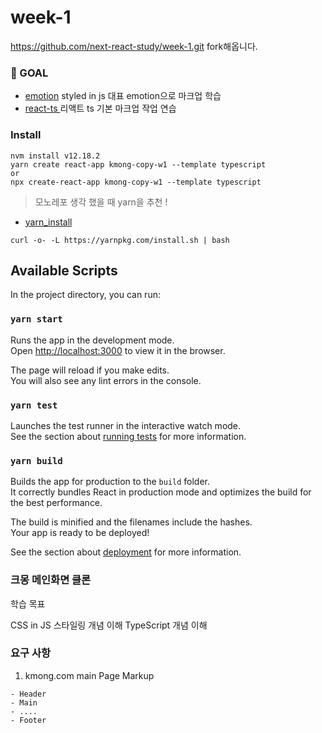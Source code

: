 # week-1

https://github.com/next-react-study/week-1.git fork해옵니다. 

### 🎯 GOAL

- [emotion](https://github.com/emotion-js/emotion) styled in js 대표 emotion으로 마크업 학습 
- [react-ts ](https://create-react-app.dev/docs/adding-typescript/) 리액트 ts 기본  마크업 작업 연습 

###  Install 

```
nvm install v12.18.2
yarn create react-app kmong-copy-w1 --template typescript
or 
npx create-react-app kmong-copy-w1 --template typescript
```

> 모노레포 생각 했을 때 yarn을 추천 ! 

- [yarn_install](https://classic.yarnpkg.com/en/docs/install/#mac-stable)
```shell
curl -o- -L https://yarnpkg.com/install.sh | bash
```


## Available Scripts

In the project directory, you can run:

### `yarn start`

Runs the app in the development mode.<br />
Open [http://localhost:3000](http://localhost:3000) to view it in the browser.

The page will reload if you make edits.<br />
You will also see any lint errors in the console.

### `yarn test`

Launches the test runner in the interactive watch mode.<br />
See the section about [running tests](https://facebook.github.io/create-react-app/docs/running-tests) for more information.

### `yarn build`

Builds the app for production to the `build` folder.<br />
It correctly bundles React in production mode and optimizes the build for the best performance.

The build is minified and the filenames include the hashes.<br />
Your app is ready to be deployed!

See the section about [deployment](https://facebook.github.io/create-react-app/docs/deployment) for more information.


### 크몽 메인화면 클론

학습 목표

CSS in JS 스타일링 개념 이해
TypeScript 개념 이해

### 요구 사항 

1. kmong.com  main Page Markup 

```   
- Header
- Main
- .... 
- Footer
```